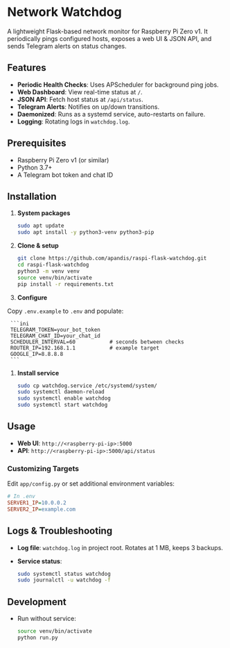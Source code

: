 # Network Watchdog

A lightweight Flask-based network monitor for Raspberry Pi Zero v1. It periodically pings configured hosts, exposes a web UI & JSON API, and sends Telegram alerts on status changes.

## Features

- **Periodic Health Checks**: Uses APScheduler for background ping jobs.
- **Web Dashboard**: View real-time status at `/`.
- **JSON API**: Fetch host status at `/api/status`.
- **Telegram Alerts**: Notifies on up/down transitions.
- **Daemonized**: Runs as a systemd service, auto-restarts on failure.
- **Logging**: Rotating logs in `watchdog.log`.

## Prerequisites

- Raspberry Pi Zero v1 (or similar)
- Python 3.7+
- A Telegram bot token and chat ID

## Installation

1. **System packages**

   ```bash
   sudo apt update
   sudo apt install -y python3-venv python3-pip
   ```

2. **Clone & setup**

   ```bash
   git clone https://github.com/apandis/raspi-flask-watchdog.git
   cd raspi-flask-watchdog
   python3 -m venv venv
   source venv/bin/activate
   pip install -r requirements.txt
   ```

3. **Configure**

Copy `.env.example` to `.env` and populate:

     ```ini
     TELEGRAM_TOKEN=your_bot_token
     TELEGRAM_CHAT_ID=your_chat_id
     SCHEDULER_INTERVAL=60           # seconds between checks
     ROUTER_IP=192.168.1.1           # example target
     GOOGLE_IP=8.8.8.8
     ```

1. **Install service**

   ```bash
   sudo cp watchdog.service /etc/systemd/system/
   sudo systemctl daemon-reload
   sudo systemctl enable watchdog
   sudo systemctl start watchdog
   ```

## Usage

- **Web UI**: `http://<raspberry-pi-ip>:5000`
- **API**: `http://<raspberry-pi-ip>:5000/api/status`

### Customizing Targets

Edit `app/config.py` or set additional environment variables:

```ini
# In .env
SERVER1_IP=10.0.0.2
SERVER2_IP=example.com
```

## Logs & Troubleshooting

- **Log file**: `watchdog.log` in project root. Rotates at 1 MB, keeps 3 backups.
- **Service status**:

  ```bash
  sudo systemctl status watchdog
  sudo journalctl -u watchdog -f
  ```

## Development

- Run without service:

  ```bash
  source venv/bin/activate
  python run.py
  ```
